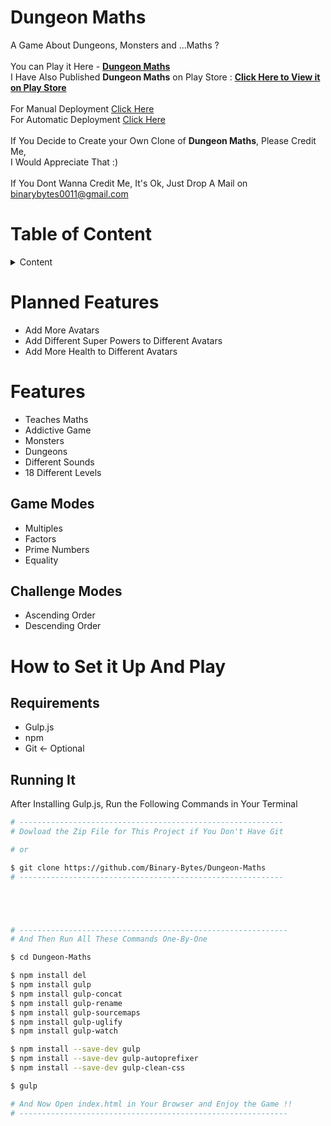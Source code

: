 # Dungeon Maths

A Game About Dungeons, Monsters and ...Maths ?<br />
<br />
You can Play it Here - <a href="https://dungeon-maths.herokuapp.com/"><strong>Dungeon Maths</strong></a><br />
I Have Also Published **Dungeon Maths** on Play Store : <a href="https://play.google.com/store/apps/details?id=com.binarybytes.dungeonmaths"><strong>Click Here to View it on Play Store</strong></a><br />
<br />
For Manual Deployment <a href="/Manual-Deployment.md">Click Here</a><br />
For Automatic Deployment <a href="/Automatic-Deployment.md">Click Here</a><br />
<br />
If You Decide to Create your Own Clone of **Dungeon Maths**, Please Credit Me,<br />
I Would Appreciate That :)
<br />
<br />
If You Dont Wanna Credit Me, It's Ok, Just Drop A Mail on binarybytes0011@gmail.com

# Table of Content

<details>
<summary>Content</summary><br />
  
<details>

<summary>Planned</summary>
<br />

<a href="#planned-features">Planned Features</a>

</details>

<details>
<summary>Features</summary>
<br />

<a href="#game-modes">Game Modes</a><br />
<a href="#challenge-modes">Challenge Modes</a>

</details>

<details>

<summary>How to Set it Up And Play</summary>
<br />

<a href="#system-requirements">System Requirements</a><br />
<a href="#running-it">Running It</a>

</details>

</details>

# Planned Features

- Add More Avatars
- Add Different Super Powers to Different Avatars
- Add More Health to Different Avatars

# Features

- Teaches Maths
- Addictive Game
- Monsters
- Dungeons
- Different Sounds<br />
- 18 Different Levels

## Game Modes

- Multiples
- Factors
- Prime Numbers
- Equality

## Challenge Modes

- Ascending Order
- Descending Order

# How to Set it Up And Play

## Requirements

- Gulp.js
- npm
- Git <- Optional

## Running It

After Installing Gulp.js, Run the Following Commands in Your Terminal

```bash
# -----------------------------------------------------------
# Dowload the Zip File for This Project if You Don't Have Git

# or

$ git clone https://github.com/Binary-Bytes/Dungeon-Maths
# -----------------------------------------------------------





# ------------------------------------------------------------
# And Then Run All These Commands One-By-One

$ cd Dungeon-Maths

$ npm install del
$ npm install gulp
$ npm install gulp-concat
$ npm install gulp-rename
$ npm install gulp-sourcemaps
$ npm install gulp-uglify
$ npm install gulp-watch

$ npm install --save-dev gulp
$ npm install --save-dev gulp-autoprefixer
$ npm install --save-dev gulp-clean-css

$ gulp

# And Now Open index.html in Your Browser and Enjoy the Game !!
# ------------------------------------------------------------
```
